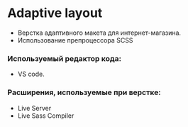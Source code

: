 # Adaptive layout

- Верстка адаптивного макета для интернет-магазина.
- Использование препроцессора SCSS

### Используемый редактор кода:

- VS code.

### Расширения, используемые при верстке:

- Live Server
- Live Sass Compiler
